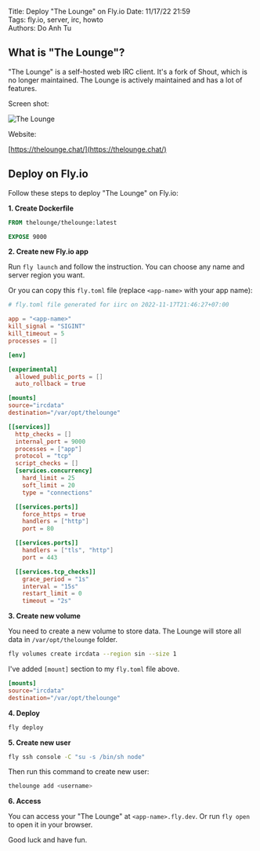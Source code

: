 Title: Deploy "The Lounge" on Fly.io
Date: 11/17/22 21:59  
Tags: fly.io, server, irc, howto  
Authors: Do Anh Tu

## What is "The Lounge"?

"The Lounge" is a self-hosted web IRC client. It's a fork of Shout, which is no longer maintained. The Lounge is actively maintained and has a lot of features.

Screen shot:

![The Lounge](https://thelounge.chat/img/thelounge-screenshot.png)

Website:

[https://thelounge.chat/](https://thelounge.chat/)

## Deploy on Fly.io

Follow these steps to deploy "The Lounge" on Fly.io:

**1. Create Dockerfile**

```dockerfile
FROM thelounge/thelounge:latest

EXPOSE 9000
```

**2. Create new Fly.io app**

Run `fly launch` and follow the instruction. You can choose any name and server region you want.

Or you can copy this `fly.toml` file (replace `<app-name>` with your app name):

```toml
# fly.toml file generated for iirc on 2022-11-17T21:46:27+07:00

app = "<app-name>"
kill_signal = "SIGINT"
kill_timeout = 5
processes = []

[env]

[experimental]
  allowed_public_ports = []
  auto_rollback = true

[mounts]
source="ircdata"
destination="/var/opt/thelounge"

[[services]]
  http_checks = []
  internal_port = 9000
  processes = ["app"]
  protocol = "tcp"
  script_checks = []
  [services.concurrency]
    hard_limit = 25
    soft_limit = 20
    type = "connections"

  [[services.ports]]
    force_https = true
    handlers = ["http"]
    port = 80

  [[services.ports]]
    handlers = ["tls", "http"]
    port = 443

  [[services.tcp_checks]]
    grace_period = "1s"
    interval = "15s"
    restart_limit = 0
    timeout = "2s"
```

**3. Create new volume**

You need to create a new volume to store data. The Lounge will store all data in `/var/opt/thelounge` folder.

```bash
fly volumes create ircdata --region sin --size 1
```

I've added `[mount]` section to my `fly.toml` file above.

```toml
[mounts]
source="ircdata"
destination="/var/opt/thelounge"
```

**4. Deploy**

```bash
fly deploy
```

**5. Create new user**

```bash
fly ssh console -C "su -s /bin/sh node"
```

Then run this command to create new user:

```bash
thelounge add <username>
```

**6. Access**

You can access your "The Lounge" at `<app-name>.fly.dev`. Or run `fly open` to open it in your browser.

Good luck and have fun.
